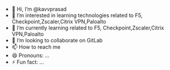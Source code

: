 - 👋 Hi, I’m @kavvprasad
- 👀 I’m interested in learning technologies related to F5, Checkpoint,Zscaler,Citrix VPN,Paloalto
- 🌱 I’m currently learning related to F5, Checkpoint,Zscaler,Citrix VPN,Paloalto
- 💞️ I’m looking to collaborate on GitLab
- 📫 How to reach me 
- 😄 Pronouns: ...
- ⚡ Fun fact: ...

<!---
kavvprasad/kavvprasad is a ✨ special ✨ repository because its `README.md` (this file) appears on your GitHub profile.
You can click the Preview link to take a look at your changes.
--->
